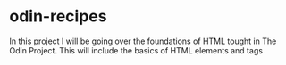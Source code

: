 # odin-recipes
In this project I will be going over the foundations of HTML tought in The Odin Project.
This will include the basics of HTML elements and tags